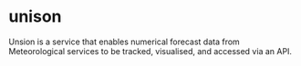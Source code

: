 # unison
Unsion is a service that enables numerical forecast data from Meteorological services to be tracked, visualised, and accessed via an API.
